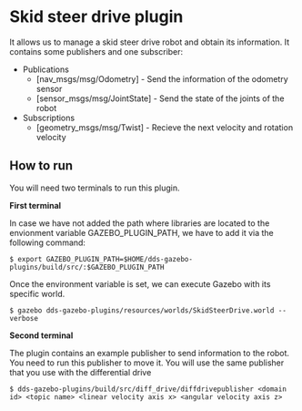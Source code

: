 # Skid steer drive plugin
It allows us to manage a skid steer drive robot and obtain its information. It contains some publishers and one subscriber:
* Publications 
    * [nav_msgs/msg/Odometry] - Send the information of the odometry sensor
    * [sensor_msgs/msg/JointState] - Send the state of the joints of the robot
* Subscriptions
    * [geometry_msgs/msg/Twist] - Recieve the next velocity and rotation velocity

## How to run
You will need two terminals to run this plugin. 

**First terminal**

In case we have not added the path where libraries are located to the envionment variable GAZEBO_PLUGIN_PATH,
we have to add it via the following command:

```
$ export GAZEBO_PLUGIN_PATH=$HOME/dds-gazebo-plugins/build/src/:$GAZEBO_PLUGIN_PATH
```
Once the environment variable is set, we can execute Gazebo with its specific world.

```
$ gazebo dds-gazebo-plugins/resources/worlds/SkidSteerDrive.world --verbose
```
**Second terminal**

The plugin contains an example publisher to send information to the robot. You need to run this publisher to move it. You will use the same publisher that you use with the differential drive
```
$ dds-gazebo-plugins/build/src/diff_drive/diffdrivepublisher <domain id> <topic name> <linear velocity axis x> <angular velocity axis z>
```